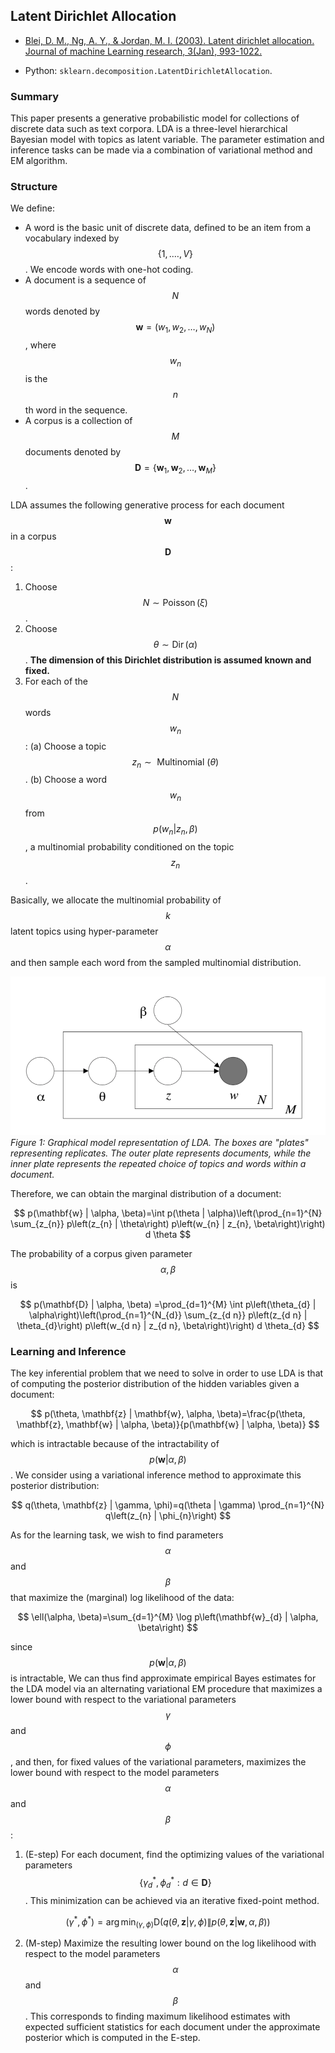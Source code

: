 ## Latent Dirichlet Allocation

- [Blei, D. M., Ng, A. Y., & Jordan, M. I. (2003). Latent dirichlet allocation. Journal of machine Learning research, 3(Jan), 993-1022.](http://www.jmlr.org/papers/volume3/blei03a/blei03a.pdf)

- Python: ```sklearn.decomposition.LatentDirichletAllocation```.

### Summary

This paper presents a generative probabilistic model for collections of discrete data such as text corpora. LDA is a three-level hierarchical Bayesian model with topics as latent variable. The parameter estimation and inference tasks can be made via a combination of variational method and EM algorithm.


### Structure

We define:

- A word is the basic unit of discrete data, defined to be an item from a vocabulary indexed by $$\{1, .\ldots , V \}$$. We encode words with one-hot coding.
- A document is a sequence of $$N$$ words denoted by $$\mathbf{w} = (w_1,w_2, \ldots ,w_N)$$, where $$w_n$$ is the $$n$$th word in the sequence.
- A corpus is a collection of $$M$$ documents denoted by $$\mathbf{D} = \{\mathbf{w}_1, \mathbf{w}_2, \ldots , \mathbf{w}_M\}$$.

LDA assumes the following generative process for each document $$\mathbf{w}$$ in a corpus $$\mathbf{D}$$:

1. Choose $$N \sim \operatorname{Poisson}(\xi)$$.
2. Choose $$\theta \sim \operatorname{Dir}(\alpha)$$. **The dimension of this Dirichlet distribution is assumed known and fixed.**
3. For each of the $$N$$ words $$w_n$$:
    (a) Choose a topic $$z_{n} \sim \text { Multinomial }(\theta)$$.
    (b) Choose a word $$w_n$$ from $$p\left(w_{n} | z_{n}, \beta\right)$$, a multinomial probability conditioned on the topic $$z_n$$.

Basically, we allocate the multinomial probability of $$k$$ latent topics using hyper-parameter $$\alpha$$ and then sample each word from the sampled multinomial distribution.

![LDA structure](./pic/LDA-1.png)
*Figure 1: Graphical model representation of LDA. The boxes are "plates" representing replicates. The outer plate represents documents, while the inner plate represents the repeated choice of topics and words within a document.*

Therefore, we can obtain the marginal distribution of a document:

$$
p(\mathbf{w} | \alpha, \beta)=\int p(\theta | \alpha)\left(\prod_{n=1}^{N} \sum_{z_{n}} p\left(z_{n} | \theta\right) p\left(w_{n} | z_{n}, \beta\right)\right) d \theta
$$

The probability of a corpus given parameter $$\alpha, \beta$$ is

$$
p(\mathbf{D} | \alpha, \beta) =\prod_{d=1}^{M} \int p\left(\theta_{d} | \alpha\right)\left(\prod_{n=1}^{N_{d}} \sum_{z_{d n}} p\left(z_{d n} | \theta_{d}\right) p\left(w_{d n} | z_{d n}, \beta\right)\right) d \theta_{d}
$$

### Learning and Inference

The key inferential problem that we need to solve in order to use LDA is that of computing the posterior distribution of the hidden variables given a document:

$$
p(\theta, \mathbf{z} | \mathbf{w}, \alpha, \beta)=\frac{p(\theta, \mathbf{z}, \mathbf{w} | \alpha, \beta)}{p(\mathbf{w} | \alpha, \beta)}
$$

which is intractable because of the intractability of $$p(\mathbf{w} | \alpha, \beta)$$. We consider using a variational inference method to approximate this posterior distribution:

$$
q(\theta, \mathbf{z} | \gamma, \phi)=q(\theta | \gamma) \prod_{n=1}^{N} q\left(z_{n} | \phi_{n}\right)
$$

As for the learning task, we wish to find parameters $$\alpha$$ and $$\beta$$ that maximize the (marginal) log likelihood of the data:

$$
\ell(\alpha, \beta)=\sum_{d=1}^{M} \log p\left(\mathbf{w}_{d} | \alpha, \beta\right)
$$

since $$p(\mathbf{w} | \alpha, \beta)$$ is intractable, We can thus find approximate empirical Bayes estimates for the LDA model via an alternating variational EM procedure that maximizes a lower bound with respect to the variational parameters $$\gamma$$ and $$\phi$$, and then, for fixed values of the variational parameters, maximizes the lower bound with respect to the model parameters $$\alpha$$ and $$\beta$$:

1. (E-step) For each document, find the optimizing values of the variational parameters $$\left\{\gamma_{d}^{*}, \phi_{d}^{*} :d \in \mathbf{D} \right\}$$. This minimization can be achieved via an iterative fixed-point method.

$$
\left(\gamma^{*}, \phi^{*}\right)=\arg \min _{(\gamma, \phi)} \mathrm{D}(q(\theta, \mathbf{z} | \gamma, \phi) \| p(\theta, \mathbf{z} | \mathbf{w}, \alpha, \beta))
$$

2. (M-step) Maximize the resulting lower bound on the log likelihood with respect to the model parameters $$\alpha$$ and $$\beta$$. This corresponds to finding maximum likelihood estimates with expected sufficient statistics for each document under the approximate posterior which is computed in the E-step.



